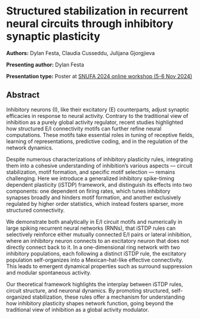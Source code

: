 # Structured stabilization in recurrent neural circuits through inhibitory synaptic plasticity

**Authors:** Dylan Festa, Claudia Cusseddu, Julijana Gjorgjieva
                           
**Presenting author:** Dylan Festa

**Presentation type:** Poster at [SNUFA 2024 online workshop (5-6 Nov 2024)](https://snufa.net/2024)

## Abstract

Inhibitory neurons (I), like their excitatory (E) counterparts, adjust synaptic efficacies in response to neural activity. Contrary to the traditional view of inhibition as a purely global activity regulator, recent studies highlighted how structured E/I connectivity motifs can further refine neural computations. These motifs take essential roles in tuning of receptive fields, learning of representations, predictive coding, and in the regulation of the network dynamics.

Despite numerous characterizations of inhibitory plasticity rules, integrating them into a cohesive understanding of inhibition’s various aspects — circuit stabilization, motif formation, and specific motif selection — remains challenging. Here we introduce a generalized inhibitory spike-timing dependent plasticity (iSTDP) framework, and distinguish its effects into two components: one dependent on firing rates, which tunes inhibitory synapses broadly and hinders motif formation, and another exclusively regulated by higher order statistics, which instead fosters sparser, more structured connectivity. 

We demonstrate both analytically in E/I circuit motifs and numerically in large spiking recurrent neural networks (RNNs), that iSTDP rules can selectively reinforce either mutually connected E/I pairs or lateral inhibition, where an inhibitory neuron connects to an excitatory neuron that does not directly connect back to it. In a one-dimensional ring network with two inhibitory populations, each following a distinct iSTDP rule, the excitatory population self-organizes into a Mexican-hat-like effective connectivity. This leads to emergent dynamical properties such as surround suppression and modular spontaneous activity. 

Our theoretical framework highlights the interplay between iSTDP rules, circuit structure, and neuronal dynamics. By promoting structured, self-organized stabilization, these rules offer a mechanism for understanding how inhibitory plasticity shapes network function, going beyond the traditional view of inhibition as a global activity modulator.